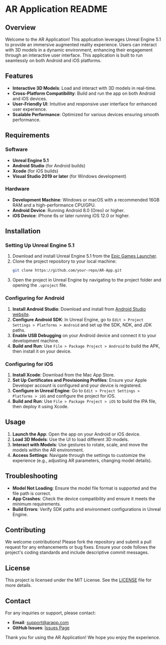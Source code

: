 # AR Application README

## Overview

Welcome to the AR Application! This application leverages Unreal Engine 5.1 to provide an immersive augmented reality experience. Users can interact with 3D models in a dynamic environment, enhancing their engagement through an interactive user interface. This application is built to run seamlessly on both Android and iOS platforms.

## Features

- **Interactive 3D Models**: Load and interact with 3D models in real-time.
- **Cross-Platform Compatibility**: Build and run the app on both Android and iOS devices.
- **User-Friendly UI**: Intuitive and responsive user interface for enhanced user experience.
- **Scalable Performance**: Optimized for various devices ensuring smooth performance.

## Requirements

### Software

- **Unreal Engine 5.1**
- **Android Studio** (for Android builds)
- **Xcode** (for iOS builds)
- **Visual Studio 2019 or later** (for Windows development)

### Hardware

- **Development Machine**: Windows or macOS with a recommended 16GB RAM and a high-performance CPU/GPU.
- **Android Device**: Running Android 8.0 (Oreo) or higher.
- **iOS Device**: iPhone 6s or later running iOS 12.0 or higher.

## Installation

### Setting Up Unreal Engine 5.1

1. Download and install Unreal Engine 5.1 from the [Epic Games Launcher](https://www.unrealengine.com/download).
2. Clone the project repository to your local machine:
   ```sh
   git clone https://github.com/your-repo/AR-App.git
   ```
3. Open the project in Unreal Engine by navigating to the project folder and opening the `.uproject` file.

### Configuring for Android

1. **Install Android Studio**: Download and install from [Android Studio website](https://developer.android.com/studio).
2. **Configure Android SDK**: In Unreal Engine, go to `Edit > Project Settings > Platforms > Android` and set up the SDK, NDK, and JDK paths.
3. **Enable USB Debugging** on your Android device and connect it to your development machine.
4. **Build and Run**: Use `File > Package Project > Android` to build the APK, then install it on your device.

### Configuring for iOS

1. **Install Xcode**: Download from the Mac App Store.
2. **Set Up Certificates and Provisioning Profiles**: Ensure your Apple Developer account is configured and your device is registered.
3. **Configure in Unreal Engine**: Go to `Edit > Project Settings > Platforms > iOS` and configure the project for iOS.
4. **Build and Run**: Use `File > Package Project > iOS` to build the IPA file, then deploy it using Xcode.

## Usage

1. **Launch the App**: Open the app on your Android or iOS device.
2. **Load 3D Models**: Use the UI to load different 3D models.
3. **Interact with Models**: Use gestures to rotate, scale, and move the models within the AR environment.
4. **Access Settings**: Navigate through the settings to customize the experience (e.g., adjusting AR parameters, changing model details).

## Troubleshooting

- **Model Not Loading**: Ensure the model file format is supported and the file path is correct.
- **App Crashes**: Check the device compatibility and ensure it meets the minimum requirements.
- **Build Errors**: Verify SDK paths and environment configurations in Unreal Engine.

## Contributing

We welcome contributions! Please fork the repository and submit a pull request for any enhancements or bug fixes. Ensure your code follows the project's coding standards and include descriptive commit messages.

## License

This project is licensed under the MIT License. See the [LICENSE](LICENSE) file for more details.

## Contact

For any inquiries or support, please contact:
- **Email**: support@arapp.com
- **GitHub Issues**: [Issues Page](https://github.com/your-repo/AR-App/issues)

Thank you for using the AR Application! We hope you enjoy the experience.
